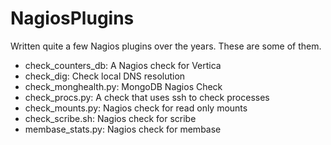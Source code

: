 NagiosPlugins
=============

Written quite a few Nagios plugins over the years. These are some of them. 

- check_counters_db: A Nagios check for Vertica
- check_dig: Check local DNS resolution
- check_monghealth.py: MongoDB Nagios Check
- check_procs.py: A check that uses ssh to check processes
- check_mounts.py: Nagios check for read only mounts
- check_scribe.sh: Nagios check for scribe 
- membase_stats.py: Nagios check for membase

